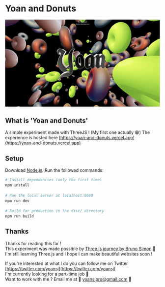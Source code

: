 # Yoan and Donuts
<a href='https://yoan-and-donuts.vercel.app'>
  <img src="https://github.com/yoansj/yoan-and-donuts/blob/main/.github/images/thumbnail.png?raw=true" />
</a>

## What is 'Yoan and Donuts'
A simple experiment made with ThreeJS !
(My first one actually 😁)
The experience is hosted here [https://yoan-and-donuts.vercel.app](https://yoan-and-donuts.vercel.app)

## Setup
Download [Node.js](https://nodejs.org/en/download/).
Run the followed commands:

``` bash
# Install dependencies (only the first time)
npm install

# Run the local server at localhost:8080
npm run dev

# Build for production in the dist/ directory
npm run build
```

## Thanks
Thanks for reading this far ! <br />
This experiment was made possible by [Three.js journey by Bruno Simon](https://threejs-journey.com) 🎉 <br />
I'm still learning Three.js and I hope I can make beautiful websites soon !

If you're interested at what I do you can follow me on Twitter [https://twitter.com/yoansj](https://twitter.com/yoansj) <br />
I'm currently looking for a part-time job 💼 <br />
Want to work with me ? Email me at 📧 yoansjpro@gmail.com 📧
